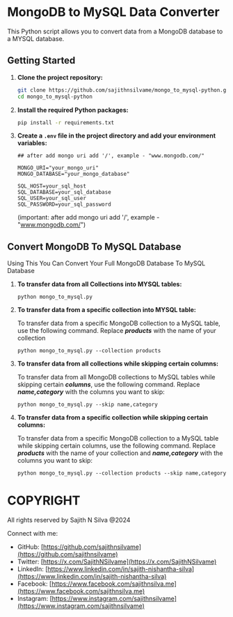 
#  MongoDB to MySQL Data Converter

This Python script allows you to convert data from a MongoDB database to a MYSQL database.

## Getting Started

1. **Clone the project repository:**

    ```bash
    git clone https://github.com/sajithnsilvame/mongo_to_mysql-python.git
    cd mongo_to_mysql-python
    ```

2. **Install the required Python packages:**

    ```bash
    pip install -r requirements.txt
    ```

3. **Create a `.env` file in the project directory and add your environment variables:**

    ```
    ## after add mongo uri add '/', example - "www.mongodb.com/"

    MONGO_URI="your_mongo_uri"
    MONGO_DATABASE="your_mongo_database"

    SQL_HOST=your_sql_host
    SQL_DATABASE=your_sql_database
    SQL_USER=your_sql_user
    SQL_PASSWORD=your_sql_password

    ```

    (important: after add mongo uri add '/', example - "www.mongodb.com/")

## Convert MongoDB To MySQL Database

Using This You Can Convert Your Full MongoDB Database To MySQL Database

1. **To transfer data from all Collections into MYSQL tables:**

    ```
    python mongo_to_mysql.py

    ```

2. **To transfer data from a specific collection into MYSQL table:**

    To transfer data from a specific MongoDB collection to a MySQL table, use the following command. Replace **_products_** with the name of your collection
    ```
    python mongo_to_mysql.py --collection products
    ```
    
3. **To transfer data from all collections while skipping certain columns:**

    To transfer data from all MongoDB collections to MySQL tables while skipping certain **_columns_**, use the following command. Replace **_name,category_** with the columns you want to skip:

    ```
    python mongo_to_mysql.py --skip name,category

    ```

4. **To transfer data from a specific collection while skipping certain columns:**

    To transfer data from a specific MongoDB collection to a MySQL table while skipping certain columns, use the following command. Replace **_products_** with the name of your collection and **_name,category_** with the columns you want to skip:

    ```
    python mongo_to_mysql.py --collection products --skip name,category

    ```

# COPYRIGHT

All rights reserved by Sajith N Silva @2024

Connect with me:
- GitHub: [https://github.com/sajithnsilvame](https://github.com/sajithnsilvame)
- Twitter: [https://x.com/SajithNSilvame](https://x.com/SajithNSilvame)
- LinkedIn: [https://www.linkedin.com/in/sajith-nishantha-silva](https://www.linkedin.com/in/sajith-nishantha-silva)
- Facebook: [https://www.facebook.com/sajithnsilva.me](https://www.facebook.com/sajithnsilva.me)
- Instagram: [https://www.instagram.com/sajithnsilvame](https://www.instagram.com/sajithnsilvame)
